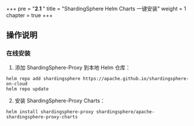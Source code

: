 +++
pre = "<b>2.1 </b>"
title = "ShardingSphere Helm Charts 一键安装"
weight = 1
chapter = true
+++

## 操作说明

### 在线安装

1. 添加 ShardingSphere-Proxy 到本地 Helm 仓库：

```shell
helm repo add shardingsphere https://apache.github.io/shardingsphere-on-cloud
helm repo update
```

2. 安装 ShardingSphere-Proxy Charts：

```shell
helm install shardingsphere-proxy shardingsphere/apache-shardingsphere-proxy-charts 
```
